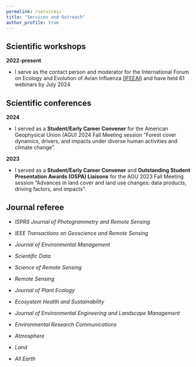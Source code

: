 ```yaml
---
permalink: /services/
title: "Services and Outreach"
author_profile: true
---
```


## Scientific workshops

**2022-present**
* I serve as the contact person and moderator for the International Forum on Ecology and Evolution of Avian Influenza [(IFEEAI)]((https://www.ceom.ou.edu/outreach/workshops/content/10)) and have held 61 webinars by July 2024. 

## Scientific conferences

**2024**

* I served as a **Student/Early Career Convener** for the American
Geophysical Union (AGU) 2024 Fall Meeting session “Forest cover dynamics, drivers, and impacts under diverse human activities and climate change”.

**2023**

* I served as a **Student/Early Career Convener** and **Outstanding Student Presentation Awards (OSPA) Liaisons** for the AGU 2023 Fall Meeting session “Advances in land cover and land use changes: data products, driving factors, and impacts”.

## Journal referee

  * _ISPRS Journal of Photogrammetry and Remote Sensing_
  
  * _IEEE Transactions on Geoscience and Remote Sensing_
  
  * _Journal of Environmental Management_
   
  * _Scientific Data_
  
  * _Science of Remote Sensing_
  
  * _Remote Sensing_
  
 * _Journal of Plant Ecology_
  
 * _Ecosystem Health and Sustainability_
  
 * _Journal of Environmental Engineering and Landscape Management_
  
 * _Environmental Research Communications_
  
 * _Atmosphere_
  
 * _Land_
  
 * _All Earth_

